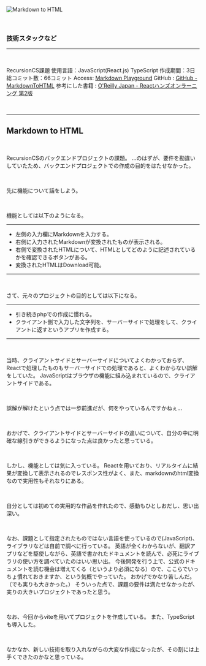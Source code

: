 

![Markdown to HTML](/pages/Products/page/markdown-to-html/img/markdown-to-html.jpg)

</br>

### 技術スタックなど

---
</br>

RecursionCS課題
使用言語：JavaScript(React.js) TypeScript
作成期間：3日
総コミット数：66コミット
Access: [Markdown Playground](https://kip2.github.io/MarkdownToHTML/)
GitHub : [GitHub - MarkdownToHTML](https://github.com/kip2/MarkdownToHTML)
参考にした書籍 : [O'Reilly Japan - Reactハンズオンラーニング 第2版](https://www.oreilly.co.jp//books/9784873119380/)


</br>

---

## Markdown to HTML

</br>

RecursionCSのバックエンドプロジェクトの課題。
...のはずが、要件を勘違いしていたため、バックエンドプロジェクトでの作成の目的をはたせなかった。

</br>

先に機能について話をしよう。

</br>

機能としては以下のようになる。

---
- 左側の入力欄にMarkdownを入力する。
- 右側に入力されたMarkdownが変換されたものが表示される。
- 右側で変換されたHTMLについて、HTMLとしてどのように記述されているかを確認できるボタンがある。
- 変換されたHTMLはDownload可能。
---

</br>

さて、元々のプロジェクトの目的としては以下になる。

---  
- 引き続きphpでの作成に慣れる。
- クライアント側で入力した文字列を、サーバーサイドで処理をして、クライアントに返すというアプリを作成する。
---  

</br>

当時、クライアントサイドとサーバーサイドについてよくわかっておらず、Reactで処理したものもサーバーサイドでの処理であると、よくわからない誤解をしていた。
JavaScriptはブラウザの機能に組み込まれているので、クライアントサイドである。

</br>

誤解が解けたという点では一歩前進だが、何をやっているんですかねぇ...

</br>

おかげで、クライアントサイドとサーバーサイドの違いについて、自分の中に明確な線引きができるようになった点は良かったと思っている。

</br>

しかし、機能としては気に入っている。
Reactを用いており、リアルタイムに結果が変換して表示されるのでレスポンス性がよく、また、markdownのhtml変換なので実用性もそれなりにある。

</br>

自分としては初めての実用的な作品を作れたので、感動もひとしおだし、思い出深い。

</br>

なお、課題として指定されたものではない言語を使っているので(JavaScript)、ライブラリなどは自前で調べに行っている。
英語が全くわからないが、翻訳アプリなどを駆使しながら、英語で書かれたドキュメントを読んで、必死にライブラリの使い方を調べていたのはいい思い出。
今後開発を行う上で、公式のドキュメントを読む機会は増えてくる（というより必須になる）ので、ここらでいっちょ慣れておきますか、という気概でやっていた。
おかげでかなり苦しんだ。（でも実りも大きかった。）
そういった点で、課題の要件は満たせなかったが、実りの大きいプロジェクトであったと思う。

</br>

なお、今回からviteを用いてプロジェクトを作成している。
また、TypeScriptも導入した。

</br>

なかなか、新しい技術を取り入れながらの大変な作成になったが、その割には上手くできたのかなと思っている。

